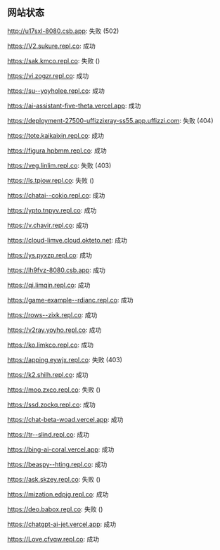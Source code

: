 ## 网站状态
http://u17sxl-8080.csb.app: 失败 (502)

https://V2.sukure.repl.co: 成功

https://sak.kmco.repl.co: 失败 ()

https://vi.zogzr.repl.co: 成功

https://su--yoyholee.repl.co: 成功

https://ai-assistant-five-theta.vercel.app: 成功

https://deployment-27500-uffizzixray-ss55.app.uffizzi.com: 失败 (404)

https://tote.kaikaixin.repl.co: 成功

https://figura.hpbmm.repl.co: 成功

https://veg.linlim.repl.co: 失败 (403)

https://ls.tpjow.repl.co: 失败 ()

https://chatai--cokio.repl.co: 成功

https://ypto.tnpyv.repl.co: 成功

https://v.chavir.repl.co: 成功

https://cloud-limve.cloud.okteto.net: 成功

https://ys.pyxzp.repl.co: 成功

https://lh9fvz-8080.csb.app: 成功

https://qi.limqin.repl.co: 成功

https://game-example--rdianc.repl.co: 成功

https://rows--zixk.repl.co: 成功

https://v2ray.yoyho.repl.co: 成功

https://ko.limkco.repl.co: 成功

https://apping.eywjx.repl.co: 失败 (403)

https://k2.shilh.repl.co: 成功

https://moo.zxco.repl.co: 失败 ()

https://ssd.zockq.repl.co: 成功

https://chat-beta-woad.vercel.app: 成功

https://tr--slind.repl.co: 成功

https://bing-ai-coral.vercel.app: 成功

https://beaspy--hting.repl.co: 成功

https://ask.skzey.repl.co: 失败 ()

https://mization.edpjg.repl.co: 成功

https://deo.babox.repl.co: 失败 ()

https://chatgpt-ai-jet.vercel.app: 成功

https://Love.cfvqw.repl.co: 成功

